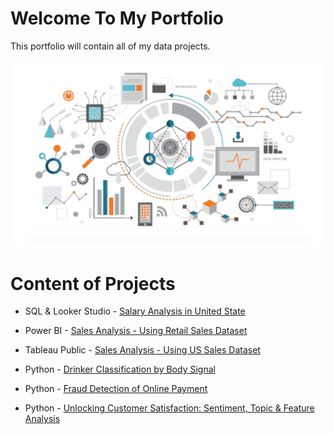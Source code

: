 # Welcome To My Portfolio
This portfolio will contain all of my data projects.

![alt text](image.png)

# Content of Projects

* SQL & Looker Studio - [Salary Analysis in United State](https://github.com/prateeppyntk/data-projects/tree/082b76b0ebb6e15296a5d45ce96c144264a405b2/Salary%20Analysis)

* Power BI - [Sales Analysis - Using Retail Sales Dataset](https://github.com/prateeppyntk/data-projects/tree/f188fd6f5183712306ab457484278df8e93a04f5/Sales%20Analysis%20(Using%20The%20Retail%20Sales%20Dataset))

* Tableau Public - [Sales Analysis - Using US Sales Dataset](https://github.com/prateeppyntk/data-projects/tree/f188fd6f5183712306ab457484278df8e93a04f5/Sales%20Analysis%20(Using%20US%20Sales%20Dataset))
  
* Python - [Drinker Classification by Body Signal](https://github.com/prateeppyntk/data-projects/tree/99e4385ab85154468f5482e2ec6e661530248a25/Drinker%20Classification%20By%20Body%20Signal)
  
* Python - [Fraud Detection of Online Payment](https://github.com/prateeppyntk/data-projects/tree/99e4385ab85154468f5482e2ec6e661530248a25/Sales%20Analysis%20Dashboard%20(Using%20The%20Retail%20Sales%20Dataset))
  
* Python - [Unlocking Customer Satisfaction: Sentiment, Topic & Feature Analysis](https://github.com/prateeppyntk/data-projects/tree/99e4385ab85154468f5482e2ec6e661530248a25/Unlocking%20Customer%20Satisfaction%3A%20Sentiment%2C%20Topic%20%26%20Feature%20Analysis)
